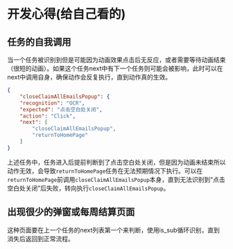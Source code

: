 # 开发心得(给自己看的)
## 任务的自我调用
当一个任务被识别到但是可能因为动画效果点击后无反应，或者需要等待动画结束（很短的动画）。如果这个任务next中有下一个任务则可能会被影响，此时可以在next中调用自身，确保动作会反复执行，直到动作真的生效。

```json
{
    "closeClaimAllEmailsPopup": {
    "recognition": "OCR",
    "expected": "点击空白处关闭",
    "action": "Click",
    "next": [
        "closeClaimAllEmailsPopup",
        "returnToHomePage"
    ]
}
```

上述任务中，任务进入后提前判断到了点击空白处关闭，但是因为动画未结束所以动作无效，会导致`returnToHomePage`任务在无法预期情况下执行。可以在`returnToHomePage`前调用`closeClaimAllEmailsPopup`本身，直到无法识别到“点击空白处关闭”后失败，转向执行`closeClaimAllEmailsPopup`。

## 出现很少的弹窗或每周结算页面

这种页面要在上一个任务的next列表第一个来判断，使用is_sub循环识别，直到消失后返回到正常流程。
